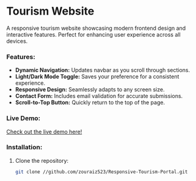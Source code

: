 # Tourism Website  

A responsive tourism website showcasing modern frontend design and interactive features. Perfect for enhancing user experience across all devices.  

### Features:  
- **Dynamic Navigation:** Updates navbar as you scroll through sections.  
- **Light/Dark Mode Toggle:** Saves your preference for a consistent experience.  
- **Responsive Design:** Seamlessly adapts to any screen size.  
- **Contact Form:** Includes email validation for accurate submissions.  
- **Scroll-to-Top Button:** Quickly return to the top of the page.  

### Live Demo:  
[Check out the live demo here!](https://6763303f5b43c26ed7e8d907--keen-valkyrie-20fbc7.netlify.app/b)  

### Installation:  
1. Clone the repository:  
   ```bash  
   git clone //github.com/zouraiz523/Responsive-Tourism-Portal.git
